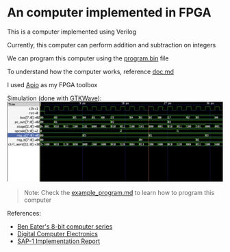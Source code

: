 # An computer implemented in FPGA

This is a computer implemented using Verilog

Currently, this computer can perform addition and subtraction on integers

We can program this computer using the [program.bin](program.bin) file

To understand how the computer works, reference [doc.md](/docs/doc.md)

I used [Apio](https://github.com/FPGAwars/apio) as my FPGA toolbox

Simulation (done with [GTKWave](https://gtkwave.sourceforge.net/)):
![waveform](docs/waveform.png)

> Note: Check the [example_program.md](docs/example_program.md) to learn how to program this computer

References: 
- [Ben Eater's 8-bit computer series](https://www.youtube.com/playlist?list=PLowKtXNTBypGqImE405J2565dvjafglHU)
- [Digital Computer Electronics](https://www.amazon.com/Digital-Computer-Electronics-Jerald-Malvino-dp-0074622358/dp/0074622358/ref=dp_ob_title_bk)
- [SAP-1 Implementation Report](https://drive.google.com/file/d/17fH-JBU5OX_4AG123AO47y879YxzmDwX/view)
